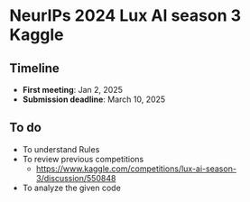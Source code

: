 # NeurIPs 2024 Lux AI season 3 Kaggle

## Timeline
- **First meeting**: Jan 2, 2025
- **Submission deadline**: March 10, 2025

## To do
- To understand Rules
- To review previous competitions
  - https://www.kaggle.com/competitions/lux-ai-season-3/discussion/550848
- To analyze the given code
